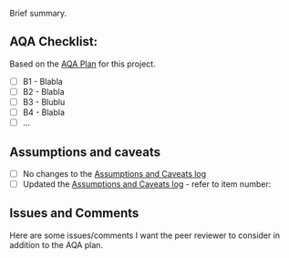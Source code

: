 <!--- Provide a general summary of your changes in the Title above -->
Brief summary.

## AQA Checklist:
<!--- Go over all the following points, and put an `x` in all the boxes that apply. -->
<!--- If you're unsure about any of these, don't hesitate to ask. We're here to help! -->

Based on the [AQA Plan](aqa/aqa_plan.md) for this project.

- [ ] B1 - Blabla
- [ ] B2 - Blabla
- [ ] B3 - Blublu
- [ ] B4 - Blabla
- [ ] ...

## Assumptions and caveats

- [ ] No changes to the [Assumptions and Caveats log](aqa/assumptions_log.md)
- [ ] Updated the [Assumptions and Caveats log](aqa/assumptions_log.md) - refer to item number:

## Issues and Comments
Here are some issues/comments I want the peer reviewer to consider in addition to the AQA plan.
